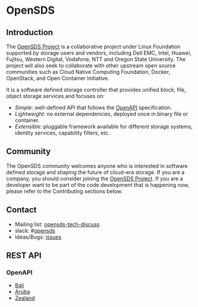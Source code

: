 # OpenSDS

## Introduction

The [OpenSDS Project](https://opensds.io/) is a collaborative project under Linux
Foundation supported by storage users and vendors, including
Dell EMC, Intel, Huawei, Fujitsu, Western Digital, Vodafone, NTT and Oregon State University. The project
will also seek to collaborate with other upstream open source communities
such as Cloud Native Computing Foundation, Docker, OpenStack, and Open
Container Initiative. 

It is a software defined storage controller that provides 
unified block, file, object storage services and focuses on:

* *Simple*: well-defined API that follows the [OpenAPI](https://github.com/OAI/OpenAPI-Specification) specification.
* *Lightweight*: no external dependencies, deployed once in binary file or container.
* *Extensible*: pluggable framework available for different storage systems, identity services, capability filters, etc.

## Community

The OpenSDS community welcomes anyone who is interested in software defined
storage and shaping the future of cloud-era storage. If you are a company,
you should consider joining the [OpenSDS Project](https://opensds.io/). 
If you are a developer want to be part of the code development that is happening
now, please refer to the Contributing sections below.

## Contact

* Mailing list: [opensds-tech-discuss](https://lists.opensds.io/mailman/listinfo/opensds-tech-discuss)
* slack: #[opensds](https://opensds.slack.com)
* Ideas/Bugs: [issues](https://github.com/opensds/soda-dock/issues)

## REST API

### OpenAPI

* [Bali](http://petstore.swagger.io/?url=https://raw.githubusercontent.com/opensds/soda-dock/v0.4.0/openapi-spec/swagger.yaml)
* [Aruba](http://petstore.swagger.io/?url=https://raw.githubusercontent.com/opensds/soda-dock/v0.2.0/openapi-spec/swagger.yaml)
* [Zealand](http://petstore.swagger.io/?url=https://raw.githubusercontent.com/opensds/soda-dock/v0.1.0/openapi-spec/swagger.yaml)

